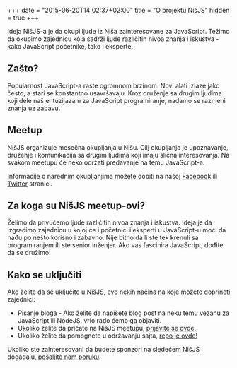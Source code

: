 +++
date = "2015-06-20T14:02:37+02:00"
title = "O projektu NišJS"
hidden = true
+++

Ideja NišJS-a je da okupi ljude iz Niša zainteresovane za JavaScript. Težimo da okupimo zajednicu koja sadrži ljude različitih nivoa znanja i iskustva - kako JavaScript početnike, tako i eksperte.

## Zašto?

Popularnost JavaScript-a raste ogromnom brzinom. Novi alati izlaze jako često, a stari se konstantno usavršavaju. Kroz druženje sa drugim ljudima koji dele naš entuzijazam za JavaScript programiranje, nadamo se razmeni znanja uz zabavu.

## Meetup

NišJS organizuje mesečna okupljanja u Nišu. Cilj okupljanja je upoznavanje, druženje i komunikacija sa drugim ljudima koji imaju slična interesovanja. Na svakom meetupu će neko održati predavanje na temu JavaScript-a.

Informacije o narednim okupljanjima možete dobiti na našoj [Facebook](https://www.facebook.com/nisjs/) ili [Twitter](https://twitter.com/NisJSmeetups) stranici.

## Za koga su NišJS meetup-ovi?

Želimo da privučemo ljude različitih nivoa znanja i iskustva. Ideja je da izgradimo zajednicu u kojoj će i početnici i eksperti u JavaScript-u moći da nađu po nešto korisno i zabavno. Nije bitno da li ste tek krenuli sa programiranjem ili ste senior inženjer. Ako vas fascinira JavaScript, dođite da se družimo!

## Kako se uključiti

Ako želite da se uključite u NišJS, evo nekih načina na koje možete doprineti zajednici:

- Pisanje bloga - Ako želite da napišete blog post na neku temu vezanu za JavaScript ili NodeJS, vrlo rado ćemo ga objaviti.
- Ukoliko želite da pričate na NišJS meetupu, [prijavite se ovde](github.com/nisjs/cfp).
- Ukoliko želite da pomognete u održavanju sajta, [repo je ovde!](https://github.com/nisjs/nisjs)

Ukoliko ste zainteresovani da budete sponzori na sledećem NišJS događaju, [pošaljite nam poruku](mailto:hello@nisjs.com).
